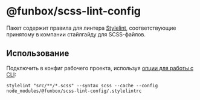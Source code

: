 # @funbox/scss-lint-config

Пакет содержит правила для линтера [Stylelint](https://stylelint.io),
соответствующие принятому в компании стайлгайду для SCSS-файлов.

## Использование

Подключить в конфиг рабочего проекта, используя [опции для работы с CLI](https://stylelint.io/user-guide/cli/):

`stylelint "src/**/*.scss" --syntax scss --cache --config node_modules/@funbox/scss-lint-config/.stylelintrc`
